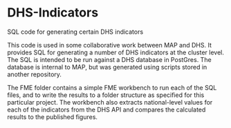 # DHS-Indicators
SQL code for generating certain DHS indicators

This code is used in some collaborative work between MAP and DHS. It provides SQL for generating a number of DHS indicators at the cluster level. The SQL is intended to be run against a DHS database in PostGres. The database is internal to MAP, but was generated using scripts stored in another repository.

The FME folder contains a simple FME workbench to run each of the SQL files, and to write the results to a folder structure as specified for this particular project. The workbench also extracts national-level values for each of the indicators from the DHS API and compares the calculated results to the published figures.
